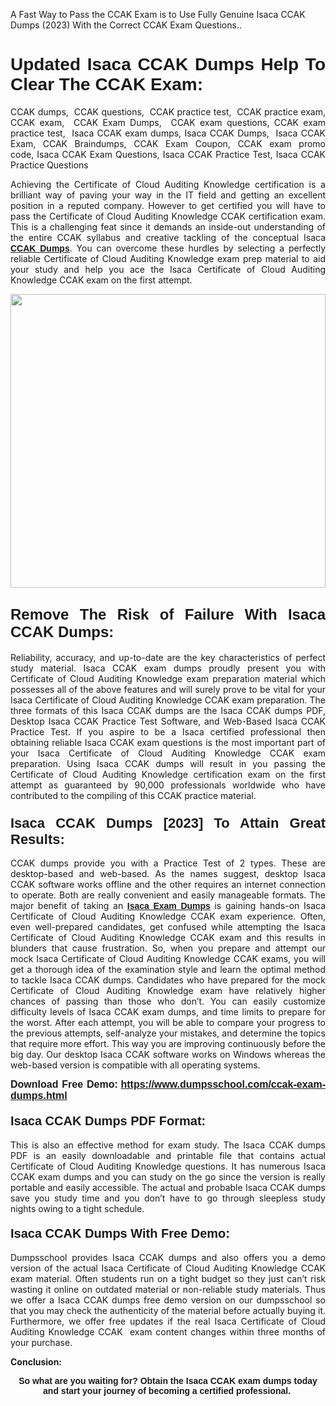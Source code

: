 <p>A Fast Way to Pass the CCAK Exam is to Use Fully Genuine Isaca CCAK Dumps (2023) With the Correct CCAK Exam Questions..</p>

<h1 style="text-align: justify;"><strong><span style="font-family:Verdana,Geneva,sans-serif;">Updated Isaca CCAK Dumps Help To Clear The CCAK Exam:</span></strong></h1>

<p style="text-align: justify;">CCAK dumps,  CCAK questions,  CCAK practice test,  CCAK practice exam, CCAK exam,  CCAK Exam Dumps,  CCAK exam questions, CCAK exam practice test,  Isaca CCAK exam dumps, Isaca CCAK Dumps,  Isaca CCAK Exam, CCAK Braindumps, CCAK Exam Coupon, CCAK exam promo code, Isaca CCAK Exam Questions, Isaca CCAK Practice Test, Isaca CCAK Practice Questions</p>

<p style="text-align: justify;">Achieving the Certificate of Cloud Auditing Knowledge certification is a brilliant way of paving your way in the IT field and getting an excellent position in a reputed company. However to get certified you will have to pass the Certificate of Cloud Auditing Knowledge CCAK certification exam. This is a challenging feat since it demands an inside-out understanding of the entire CCAK syllabus and creative tackling of the conceptual Isaca <a href="https://www.dumpsschool.com/ccak-exam-dumps.html"><span style="font-family:Verdana,Geneva,sans-serif;"><strong>CCAK Dumps</strong></span></a>. You can overcome these hurdles by selecting a perfectly reliable Certificate of Cloud Auditing Knowledge exam prep material to aid your study and help you ace the Isaca Certificate of Cloud Auditing Knowledge CCAK exam on the first attempt.</p>

<p style="text-align: justify;"><a href="https://www.dumpsschool.com/ccak-exam-dumps.html"><img alt="" src="https://lh3.googleusercontent.com/pw/AL9nZEXTnx-h3VAwmQ42NpyJBmUK-fANKF8vsH2hymHVf8ycIwJ47iI4Qn_pkCv8nx_DV5UvAc8WAssduHJKtvkHIPf8d8IQFAZC6offZ_lfhXQ5UUBSi1Ff8m31hLznjs03QyiSesC6U3Rcr4jLl4JRY5US=w904-h513-no" style="width: 100%; height: 470px;" /></a></p>

<h2 style="text-align: justify;"><span style="font-size:24px;"><span style="font-family:Verdana,Geneva,sans-serif;"><strong>Remove The Risk of Failure With Isaca CCAK Dumps:</strong></span></span></h2>

<p style="text-align: justify;">Reliability, accuracy, and up-to-date are the key characteristics of perfect study material. Isaca CCAK exam dumps proudly present you with Certificate of Cloud Auditing Knowledge exam preparation material which possesses all of the above features and will surely prove to be vital for your Isaca Certificate of Cloud Auditing Knowledge CCAK exam preparation. The three formats of this Isaca CCAK dumps are the Isaca CCAK dumps PDF, Desktop Isaca CCAK Practice Test Software, and Web-Based Isaca CCAK Practice Test. If you aspire to be a Isaca certified professional then obtaining reliable Isaca CCAK exam questions is the most important part of your Isaca Certificate of Cloud Auditing Knowledge CCAK exam preparation. Using Isaca CCAK dumps will result in you passing the Certificate of Cloud Auditing Knowledge certification exam on the first attempt as guaranteed by 90,000 professionals worldwide who have contributed to the compiling of this CCAK practice material.</p>

<h3 style="text-align: justify;"><span style="font-family:Verdana,Geneva,sans-serif;"><strong><span style="font-size:22px;">Isaca CCAK Dumps [2023] To Attain Great Results:</span></strong></span></h3>

<p style="text-align: justify;">CCAK dumps provide you with a Practice Test of 2 types. These are desktop-based and web-based. As the names suggest, desktop Isaca CCAK software works offline and the other requires an internet connection to operate. Both are really convenient and easily manageable formats. The major benefit of taking an <a href="https://www.dumpsschool.com/isaca-braindumps.html"><span style="font-family:Verdana,Geneva,sans-serif;"><strong>Isaca Exam Dumps</strong></span></a> is gaining hands-on Isaca Certificate of Cloud Auditing Knowledge CCAK exam experience. Often, even well-prepared candidates, get confused while attempting the Isaca Certificate of Cloud Auditing Knowledge CCAK exam and this results in blunders that cause frustration. So, when you prepare and attempt our mock Isaca Certificate of Cloud Auditing Knowledge CCAK exams, you will get a thorough idea of the examination style and learn the optimal method to tackle Isaca CCAK dumps. Candidates who have prepared for the mock Certificate of Cloud Auditing Knowledge exam have relatively higher chances of passing than those who don’t. You can easily customize difficulty levels of Isaca CCAK exam dumps, and time limits to prepare for the worst. After each attempt, you will be able to compare your progress to the previous attempts, self-analyze your mistakes, and determine the topics that require more effort. This way you are improving continuously before the big day. Our desktop Isaca CCAK software works on Windows whereas the web-based version is compatible with all operating systems.</p>

<p style="text-align: justify;"><strong><span style="font-family:Verdana,Geneva,sans-serif;"><span style="font-size:16px;">Download Free Demo:</span></span> <span style="font-family:Verdana,Geneva,sans-serif;"><span style="font-size:16px;"><a href="https://www.dumpsschool.com/ccak-exam-dumps.html">https://www.dumpsschool.com/ccak-exam-dumps.html</a></span></span></strong></p>

<h4 style="text-align: justify;"><strong><span style="font-size:20px;"><span style="font-family:Verdana,Geneva,sans-serif;">Isaca CCAK Dumps PDF Format:</span></span></strong></h4>

<p style="text-align: justify;">This is also an effective method for exam study. The Isaca CCAK dumps PDF is an easily downloadable and printable file that contains actual Certificate of Cloud Auditing Knowledge questions. It has numerous Isaca CCAK exam dumps and you can study on the go since the version is really portable and easily accessible. The actual and probable Isaca CCAK dumps save you study time and you don’t have to go through sleepless study nights owing to a tight schedule.</p>

<h4 style="text-align: justify;"><span style="font-size:20px;"><strong><span style="font-family:Verdana,Geneva,sans-serif;">Isaca CCAK Dumps With Free Demo:</span></strong></span></h4>

<p style="text-align: justify;">Dumpsschool provides Isaca CCAK dumps and also offers you a demo version of the actual Isaca Certificate of Cloud Auditing Knowledge CCAK exam material. Often students run on a tight budget so they just can’t risk wasting it online on outdated material or non-reliable study materials. Thus we offer a Isaca CCAK dumps free demo version on our dumpsschool so that you may check the authenticity of the material before actually buying it. Furthermore, we offer free updates if the real Isaca Certificate of Cloud Auditing Knowledge CCAK  exam content changes within three months of your purchase.</p>

<p style="text-align: justify;"><strong>Conclusion:</strong></p>

<p style="text-align: center;"><span style="font-family:Verdana,Geneva,sans-serif;"><strong>So what are you waiting for? Obtain the Isaca CCAK exam dumps today and start your journey of becoming a certified professional.</strong> </span></p>
